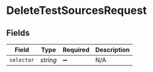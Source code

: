 # DeleteTestSourcesRequest


## Fields

| Field              | Type               | Required           | Description        |
| ------------------ | ------------------ | ------------------ | ------------------ |
| `selector`         | *string*           | :heavy_minus_sign: | N/A                |